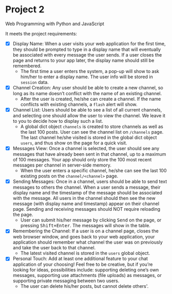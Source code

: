 # Project 2

Web Programming with Python and JavaScript

It meets the project requirements:

- [x] Display Name: When a user visits your web application for the first time, they should be prompted to type in a display name that will eventually be associated with every message the user sends. If a user closes the page and returns to your app later, the display name should still be remembered.
    - The first time a user enters the system, a pop-up will show to ask him/her to enter a display name. The user info will be stored in `session` data.
- [x] Channel Creation: Any user should be able to create a new channel, so long as its name doesn’t conflict with the name of an existing channel.
    - After the user is created, he/she can create a channel. If the name conflicts with existing channels, a `flash` alert will show.
- [x] Channel List: Users should be able to see a list of all current channels, and selecting one should allow the user to view the channel. We leave it to you to decide how to display such a list.
    - A global dict object `channels` is created to store channels as well as the last 100 posts. User can see the channel list on `/channels` page. The last channel he/she visited is stored in the global dict object `users`, and thus show on the page for a quick visit.
- [x] Messages View: Once a channel is selected, the user should see any messages that have already been sent in that channel, up to a maximum of 100 messages. Your app should only store the 100 most recent messages per channel in server-side memory.
    - When the user enters a specific channel, he/she can see the last 100 existing posts on the `channel/<channel>` page.
- [x] Sending Messages: Once in a channel, users should be able to send text messages to others the channel. When a user sends a message, their display name and the timestamp of the message should be associated with the message. All users in the channel should then see the new message (with display name and timestamp) appear on their channel page. Sending and receiving messages should NOT require reloading the page.
    - User can submit his/her message by clicking <kbd>Send</kbd> on the page, or pressing <kbd>Shift+Enter</kbd>. The messages will show in the table.
- [x] Remembering the Channel: If a user is on a channel page, closes the web browser window, and goes back to your web application, your application should remember what channel the user was on previously and take the user back to that channel.
    - The latest visited channel is stored in the `users` global object.
- [x] Personal Touch: Add at least one additional feature to your chat application of your choosing! Feel free to be creative, but if you’re looking for ideas, possibilities include: supporting deleting one’s own messages, supporting use attachments (file uploads) as messages, or supporting private messaging between two users.
    - The user can delete his/her posts, but cannot delete others'.